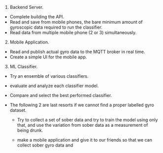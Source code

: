1. Backend Server. 
- Complete building the API. 
- Read and save from mobile phones, the bare minimum amount of gyroscopic data required to run the classifier. 
- Read data from multiple mobile phone (2 or 3) simultaneously. 

2. Mobile Application. 
- Read and publish actual gyro data to the MQTT broker in real time. 
- Create a simple UI for the mobile app.

3. ML Classifier. 

- Try an ensemble of various classifiers.
- evaluate and analyze each classifier model. 
- Compare and select the best performed classifier. 

- The following 2 are last resorts if we cannot find a proper labelled gyro dataset.
    - Try to collect a set of sober data and try to train the model using only that, and use the variation from sober data as a measurement of being drunk.

    - make a mobile application and give it to our friends so that we can collect sober gyro data and
